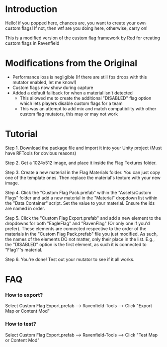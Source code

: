 # Introduction
Hello! if you popped here, chances are, you want to create your own custom flags! If not, then wtf are you doing here, otherwise, carry on!

This is a modified version of the [custom flag framework](https://steamcommunity.com/sharedfiles/filedetails/?id=2797568530) by Red for creating custom flags in Ravenfield

# Modifications from the Original
- Performance loss is negligible (If there are still fps drops with this mutator enabled, let me know!)
- Custom flags now show during capture
- Added a default fallback for when a material isn't detected
  - This allowed me to create the additional "DISABLED" flag option which lets players disable custom flags for a team
  - This was an attempt to add mix and match compatibility with other custom flag mutators, this may or may not work

# Tutorial
Step 1. Download the package file and import it into your Unity project (Must have RFTools for obvious reasons)

Step 2. Get a 1024x512 image, and place it inside the Flag Textures folder.

Step 3. Create a new material in the Flag Materials folder. You can just copy one of the template ones. Then replace the material's texture with your new image.

Step 4. Click the "Custom Flag Pack.prefab" within the "Assets/Custom Flags" folder and add a new material in the "Material" dropdown list within the "Data Container" script. Set the value to your material. Ensure the ids are named in order.

Step 5. Click the "Custom Flag Export.prefab" and add a new element to the dropdowns for both "EagleFlag" and "RavenFlag" (Or only one if you'd prefer). These elements are connected respective to the order of the materials in the "Custom Flag Pack.prefab" file you just modified. As such, the names of the elements DO not matter, only their place in the list. E.g., the "DISABLED" option is the first element, as such it is connected to "Flag1"'s material.

Step 6. You're done! Test out your mutator to see if it all works.

# FAQ
### How to export?

Select Custom Flag Export.prefab --> Ravenfield-Tools --> Click "Export Map or Content Mod"

### How to test?

Select Custom Flag Export.prefab --> Ravenfield-Tools --> Click "Test Map or Content Mod"